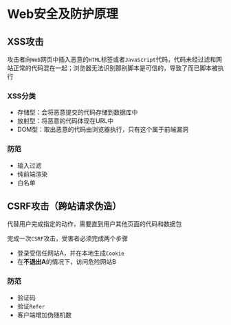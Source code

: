 # Web安全及防护原理

## XSS攻击

攻击者向`Web`网页中插入恶意的`HTML`标签或者`JavaScript`代码，代码未经过滤和网站正常的代码混在一起；浏览器无法识别那别脚本是可信的，导致了而已脚本被执行

### XSS分类

- 存储型：会将恶意提交的代码存储到数据库中
- 放射型：将恶意的代码体现在URL中
- DOM型：取出恶意的代码由浏览器执行，只有这个属于前端漏洞

### 防范

- 输入过滤
- 纯前端渲染
- 白名单

## CSRF攻击（跨站请求伪造）

代替用户完成指定的动作，需要直到用户其他页面的代码和数据包

完成一次`CSRF`攻击，受害者必须完成两个步骤

- 登录受信任网站A，并在本地生成`Cookie`
- 在**不退出A**的情况下，访问危险网站B

### 防范

- 验证码
- 验证`Refer`
- 客户端增加伪随机数
